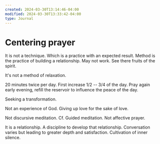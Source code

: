 ```yaml
---
created: 2024-03-30T13:14:46-04:00
modified: 2024-03-30T13:33:42-04:00
type: Journal
---
```


# Centering prayer

It is not a technique. Which is a practice with an expected result. Method is the practice of building a relationship. May not work. See there fruits of the spirit. 

It's not a method of relaxation. 

20 minutes twice per day. First increase 1/2 -- 3/4 of the day. Pray again early evening, refill the reservoir to influence the peace of the day.

Seeking a transformation.

Not an experience of God. Giving up love for the sake of love.

Not discursive meditation. Cf. Guided meditation. Not affective prayer. 

It is a relationship. A discipline to develop that relationship. Conversation varies but leading to greater depth and satisfaction. Cultivation of inner silence.

